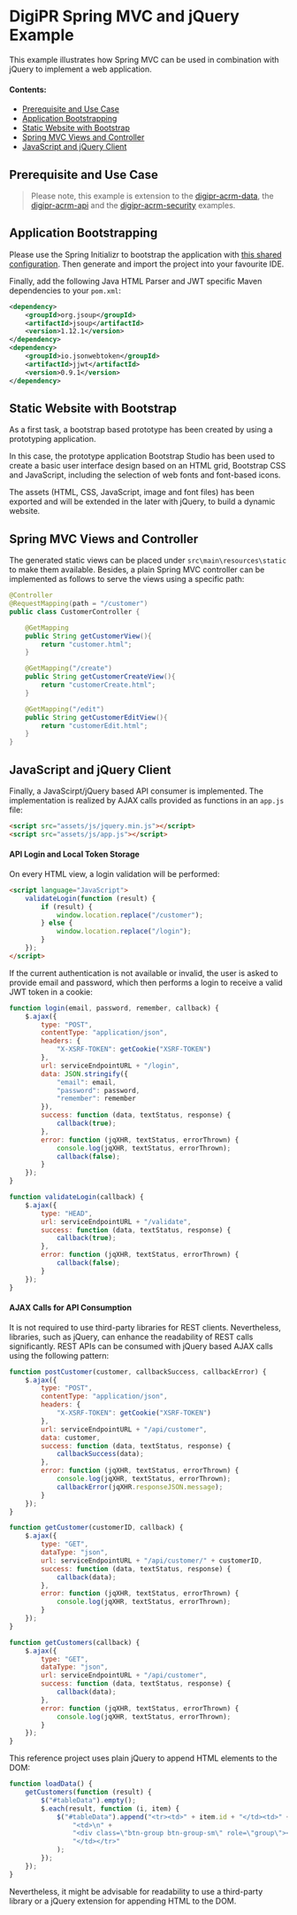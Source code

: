# DigiPR Spring MVC and jQuery Example

This example illustrates how Spring MVC can be used in combination with jQuery to implement a web application.

#### Contents:
- [Prerequisite and Use Case](#prerequisite-and-use-case)
- [Application Bootstrapping](#application-bootstrapping)
- [Static Website with Bootstrap](#static-website-with-bootstrap)
- [Spring MVC Views and Controller](#spring-mvc-views-and-controller)
- [JavaScript and jQuery Client](#javascript-and-jquery-client)

## Prerequisite and Use Case

> Please note, this example is extension to the [digipr-acrm-data](https://github.com/DigiPR/digipr-acrm/tree/master/digipr-acrm-data), the [digipr-acrm-api](https://github.com/DigiPR/digipr-acrm/tree/master/digipr-acrm-api) and the [digipr-acrm-security](https://github.com/DigiPR/digipr-acrm/tree/master/digipr-acrm-security) examples.


## Application Bootstrapping

Please use the Spring Initializr to bootstrap the application with [this shared configuration](https://start.spring.io/#!type=maven-project&language=java&platformVersion=2.2.0.RELEASE&packaging=jar&jvmVersion=1.8&groupId=rocks.process.acrm&artifactId=digipr-acrm-web&name=digipr-acrm-web&description=demo%20project%20for%20spring%20boot&packageName=rocks.process.acrm&dependencies=data-jpa,web,security,h2,postgresql).
Then generate and import the project into your favourite IDE.

Finally, add the following Java HTML Parser and JWT specific Maven dependencies to your `pom.xml`:

```XML
<dependency>
    <groupId>org.jsoup</groupId>
    <artifactId>jsoup</artifactId>
    <version>1.12.1</version>
</dependency>
<dependency>
	<groupId>io.jsonwebtoken</groupId>
	<artifactId>jjwt</artifactId>
	<version>0.9.1</version>
</dependency>
```

## Static Website with Bootstrap

As a first task, a bootstrap based prototype has been created by using a prototyping application. 

In this case, the prototype application Bootstrap Studio has been used to create a basic user interface design based on an HTML grid, Bootstrap CSS and JavaScript, including the selection of web fonts and font-based icons.

The assets (HTML, CSS, JavaScript, image and font files) has been exported and will be extended in the later with jQuery, to build a dynamic website.

## Spring MVC Views and Controller

The generated static views can be placed under `src\main\resources\static` to make them available. Besides, a plain Spring MVC controller can be implemented as follows to serve the views using a specific path:

```Java
@Controller
@RequestMapping(path = "/customer")
public class CustomerController {

    @GetMapping
    public String getCustomerView(){
        return "customer.html";
    }

    @GetMapping("/create")
    public String getCustomerCreateView(){
        return "customerCreate.html";
    }

    @GetMapping("/edit")
    public String getCustomerEditView(){
        return "customerEdit.html";
    }
}
```

## JavaScript and jQuery Client

Finally, a JavaScirpt/jQuery based API consumer is implemented. The implementation is realized by AJAX calls provided as functions in an `app.js` file:

```HTML
<script src="assets/js/jquery.min.js"></script>
<script src="assets/js/app.js"></script>
```

#### API Login and Local Token Storage

On every HTML view, a login validation will be performed:
```HTML
<script language="JavaScript">
    validateLogin(function (result) {
        if (result) {
            window.location.replace("/customer");
        } else {
            window.location.replace("/login");
        }
    });
</script>
```

If the current authentication is not available or invalid, the user is asked to provide email and password, which then performs a login to receive a valid JWT token in a cookie:

```JavaScript
function login(email, password, remember, callback) {
    $.ajax({
        type: "POST",
        contentType: "application/json",
        headers: {
            "X-XSRF-TOKEN": getCookie("XSRF-TOKEN")
        },
        url: serviceEndpointURL + "/login",
        data: JSON.stringify({
            "email": email,
            "password": password,
            "remember": remember
        }),
        success: function (data, textStatus, response) {
            callback(true);
        },
        error: function (jqXHR, textStatus, errorThrown) {
            console.log(jqXHR, textStatus, errorThrown);
            callback(false);
        }
    });
}

function validateLogin(callback) {
    $.ajax({
        type: "HEAD",
        url: serviceEndpointURL + "/validate",
        success: function (data, textStatus, response) {
            callback(true);
        },
        error: function (jqXHR, textStatus, errorThrown) {
            callback(false);
        }
    });
}
```

#### AJAX Calls for API Consumption

It is not required to use third-party libraries for REST clients. Nevertheless, libraries, such as jQuery, can enhance the readability of REST calls significantly. REST APIs can be consumed with jQuery based AJAX calls using the following pattern:

```JavaScript
function postCustomer(customer, callbackSuccess, callbackError) {
    $.ajax({
        type: "POST",
        contentType: "application/json",
        headers: {
            "X-XSRF-TOKEN": getCookie("XSRF-TOKEN")
        },
        url: serviceEndpointURL + "/api/customer",
        data: customer,
        success: function (data, textStatus, response) {
            callbackSuccess(data);
        },
        error: function (jqXHR, textStatus, errorThrown) {
            console.log(jqXHR, textStatus, errorThrown);
            callbackError(jqXHR.responseJSON.message);
        }
    });
}

function getCustomer(customerID, callback) {
    $.ajax({
        type: "GET",
        dataType: "json",
        url: serviceEndpointURL + "/api/customer/" + customerID,
        success: function (data, textStatus, response) {
            callback(data);
        },
        error: function (jqXHR, textStatus, errorThrown) {
            console.log(jqXHR, textStatus, errorThrown);
        }
    });
}

function getCustomers(callback) {
    $.ajax({
        type: "GET",
        dataType: "json",
        url: serviceEndpointURL + "/api/customer",
        success: function (data, textStatus, response) {
            callback(data);
        },
        error: function (jqXHR, textStatus, errorThrown) {
            console.log(jqXHR, textStatus, errorThrown);
        }
    });
}
```

This reference project uses plain jQuery to append HTML elements to the DOM:
```JavaScript
function loadData() {
    getCustomers(function (result) {
        $("#tableData").empty();
        $.each(result, function (i, item) {
            $("#tableData").append("<tr><td>" + item.id + "</td><td>" + item.name + "</td><td>" + item.email + "</td><td>" + item.mobile + "</td>" +
                "<td>\n" +
                "<div class=\"btn-group btn-group-sm\" role=\"group\"><a class=\"btn btn-light\" role=\"button\" href=\"/customer/edit?id=" + item.id + "\"> <i class=\"fa fa-edit\"></i></a><button class=\"btn btn-light\" type=\"button\" data-target=\"#confirm-modal\" data-toggle=\"modal\" data-id=\"" + item.id + "\"> <i class=\"fa fa-trash\"></i></button></div>\n" +
                "</td></tr>"
            );
        });
    });
}
```

Nevertheless, it might be advisable for readability to use a third-party library or a jQuery extension for appending HTML to the DOM.